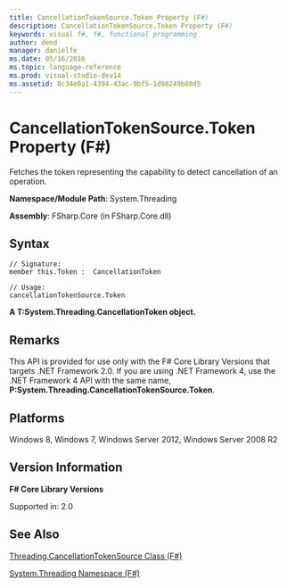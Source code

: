 ```yaml
---
title: CancellationTokenSource.Token Property (F#)
description: CancellationTokenSource.Token Property (F#)
keywords: visual f#, f#, functional programming
author: dend
manager: danielfe
ms.date: 05/16/2016
ms.topic: language-reference
ms.prod: visual-studio-dev14
ms.assetid: 8c34e0a1-4394-43ac-9bf5-1d98249b88d5 
---
```


# CancellationTokenSource.Token Property (F#)

Fetches the token representing the capability to detect cancellation of an operation.

**Namespace/Module Path**: System.Threading

**Assembly**: FSharp.Core (in FSharp.Core.dll)


## Syntax

```
// Signature:
member this.Token :  CancellationToken

// Usage:
cancellationTokenSource.Token
```

**A T:System.Threading.CancellationToken object.**
## Remarks
This API is provided for use only with the F# Core Library Versions that targets .NET Framework 2.0. If you are using .NET Framework 4, use the .NET Framework 4 API with the same name, **P:System.Threading.CancellationTokenSource.Token**.


## Platforms
Windows 8, Windows 7, Windows Server 2012, Windows Server 2008 R2


## Version Information
**F# Core Library Versions**

Supported in: 2.0




## See Also
[Threading.CancellationTokenSource Class &#40;F&#35;&#41;](Threading.CancellationTokenSource-Class-%5BFSharp%5D.md)

[System.Threading Namespace &#40;F&#35;&#41;](System.Threading-Namespace-%5BFSharp%5D.md)

